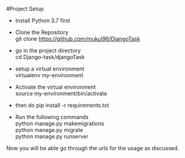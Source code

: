 #Project Setup
- Install Python 3.7 first
- Clone the Repository <br/>
    git clone https://github.com/mukul96/DjangoTask
- go in the project directory <br/>
    cd Django-task/djangoTask
-  setup a virtual environment<br/> 
       virtualenv my-environment
- Activate the virtual environment<br/>
       source my-environment/bin/activate
-  then do
      pip install -r requirements.txt

-  Run the following commands<br/>
    python manage.py makemigrations<br/>
    python manage.py migrate<br/>
    python manage.py runserver

Now you will be able go through the urls for the usage
 as discussed.

    

